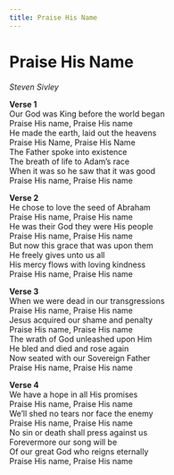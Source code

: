 ```yaml
---
title: Praise His Name  
---
```


# Praise His Name  
  
_Steven Sivley_  
  
**Verse 1**  
Our God was King before the world began  
Praise His name, Praise His name  
He made the earth, laid out the heavens  
Praise His Name, Praise His Name  
The Father spoke into existence  
The breath of life to Adam’s race  
When it was so he saw that it was good  
Praise His name, Praise His name  
  
**Verse 2**  
He chose to love the seed of Abraham  
Praise His name, Praise His name  
He was their God they were His people  
Praise His name, Praise His name  
But now this grace that was upon them  
He freely gives unto us all  
His mercy flows with loving kindness  
Praise His name, Praise His name  
  
**Verse 3**  
When we were dead in our transgressions  
Praise His name, Praise His name  
Jesus acquired our shame and penalty  
Praise His name, Praise His name  
The wrath of God unleashed upon Him  
He bled and died and rose again  
Now seated with our Sovereign Father  
Praise His name, Praise His name  
  
**Verse 4**  
We have a hope in all His promises  
Praise His name, Praise His name  
We’ll shed no tears nor face the enemy  
Praise His name, Praise His name  
No sin or death shall press against us  
Forevermore our song will be  
Of our great God who reigns eternally  
Praise His name, Praise His name  